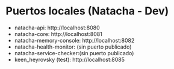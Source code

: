 # Puertos locales (Natacha - Dev)
- natacha-api:            http://localhost:8080
- natacha-core:           http://localhost:8081
- natacha-memory-console: http://localhost:8082
- natacha-health-monitor: (sin puerto publicado)
- natacha-service-checker:(sin puerto publicado)
- keen_heyrovsky (test):  http://localhost:8085
